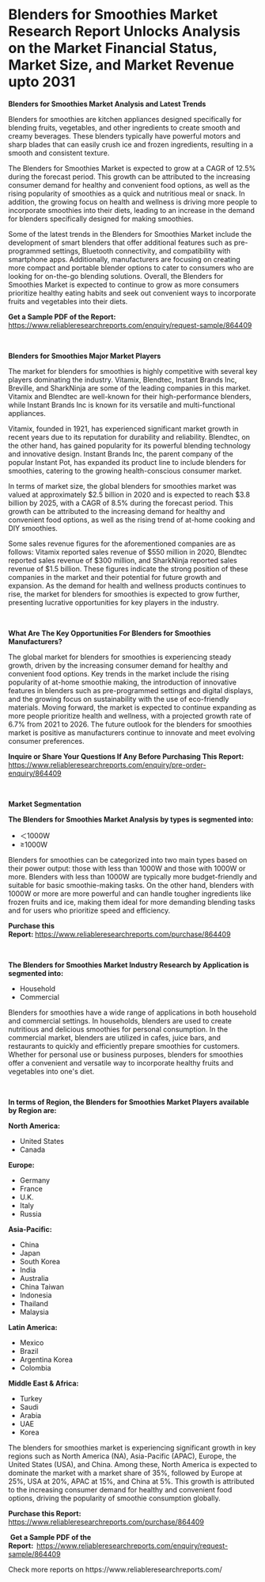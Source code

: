 <p><h1>Blenders for Smoothies Market Research Report Unlocks Analysis on the Market Financial Status, Market Size, and Market Revenue upto 2031</h1></p><p><strong>Blenders for Smoothies Market Analysis and Latest Trends</strong></p>
<p><p>Blenders for smoothies are kitchen appliances designed specifically for blending fruits, vegetables, and other ingredients to create smooth and creamy beverages. These blenders typically have powerful motors and sharp blades that can easily crush ice and frozen ingredients, resulting in a smooth and consistent texture.</p><p>The Blenders for Smoothies Market is expected to grow at a CAGR of 12.5% during the forecast period. This growth can be attributed to the increasing consumer demand for healthy and convenient food options, as well as the rising popularity of smoothies as a quick and nutritious meal or snack. In addition, the growing focus on health and wellness is driving more people to incorporate smoothies into their diets, leading to an increase in the demand for blenders specifically designed for making smoothies.</p><p>Some of the latest trends in the Blenders for Smoothies Market include the development of smart blenders that offer additional features such as pre-programmed settings, Bluetooth connectivity, and compatibility with smartphone apps. Additionally, manufacturers are focusing on creating more compact and portable blender options to cater to consumers who are looking for on-the-go blending solutions. Overall, the Blenders for Smoothies Market is expected to continue to grow as more consumers prioritize healthy eating habits and seek out convenient ways to incorporate fruits and vegetables into their diets.</p></p>
<p><strong>Get a Sample PDF of the Report:&nbsp;</strong> <a href="https://www.reliableresearchreports.com/enquiry/request-sample/864409">https://www.reliableresearchreports.com/enquiry/request-sample/864409</a></p>
<p>&nbsp;</p>
<p><strong>Blenders for Smoothies Major Market Players</strong></p>
<p><p>The market for blenders for smoothies is highly competitive with several key players dominating the industry. Vitamix, Blendtec, Instant Brands Inc, Breville, and SharkNinja are some of the leading companies in this market. Vitamix and Blendtec are well-known for their high-performance blenders, while Instant Brands Inc is known for its versatile and multi-functional appliances.</p><p>Vitamix, founded in 1921, has experienced significant market growth in recent years due to its reputation for durability and reliability. Blendtec, on the other hand, has gained popularity for its powerful blending technology and innovative design. Instant Brands Inc, the parent company of the popular Instant Pot, has expanded its product line to include blenders for smoothies, catering to the growing health-conscious consumer market.</p><p>In terms of market size, the global blenders for smoothies market was valued at approximately $2.5 billion in 2020 and is expected to reach $3.8 billion by 2025, with a CAGR of 8.5% during the forecast period. This growth can be attributed to the increasing demand for healthy and convenient food options, as well as the rising trend of at-home cooking and DIY smoothies.</p><p>Some sales revenue figures for the aforementioned companies are as follows: Vitamix reported sales revenue of $550 million in 2020, Blendtec reported sales revenue of $300 million, and SharkNinja reported sales revenue of $1.5 billion. These figures indicate the strong position of these companies in the market and their potential for future growth and expansion. As the demand for health and wellness products continues to rise, the market for blenders for smoothies is expected to grow further, presenting lucrative opportunities for key players in the industry.</p></p>
<p>&nbsp;</p>
<p><strong>What Are The Key Opportunities For Blenders for Smoothies Manufacturers?</strong></p>
<p><p>The global market for blenders for smoothies is experiencing steady growth, driven by the increasing consumer demand for healthy and convenient food options. Key trends in the market include the rising popularity of at-home smoothie making, the introduction of innovative features in blenders such as pre-programmed settings and digital displays, and the growing focus on sustainability with the use of eco-friendly materials. Moving forward, the market is expected to continue expanding as more people prioritize health and wellness, with a projected growth rate of 6.7% from 2021 to 2026. The future outlook for the blenders for smoothies market is positive as manufacturers continue to innovate and meet evolving consumer preferences.</p></p>
<p><strong>Inquire or Share Your Questions If Any Before Purchasing This Report:</strong> <a href="https://www.reliableresearchreports.com/enquiry/pre-order-enquiry/864409">https://www.reliableresearchreports.com/enquiry/pre-order-enquiry/864409</a></p>
<p>&nbsp;</p>
<p><strong>Market Segmentation</strong></p>
<p><strong>The Blenders for Smoothies Market Analysis by types is segmented into:</strong></p>
<p><ul><li>＜1000W</li><li>≥1000W</li></ul></p>
<p><p>Blenders for smoothies can be categorized into two main types based on their power output: those with less than 1000W and those with 1000W or more. Blenders with less than 1000W are typically more budget-friendly and suitable for basic smoothie-making tasks. On the other hand, blenders with 1000W or more are more powerful and can handle tougher ingredients like frozen fruits and ice, making them ideal for more demanding blending tasks and for users who prioritize speed and efficiency.</p></p>
<p><strong>Purchase this Report:&nbsp;</strong><a href="https://www.reliableresearchreports.com/purchase/864409">https://www.reliableresearchreports.com/purchase/864409</a></p>
<p>&nbsp;</p>
<p><strong>The Blenders for Smoothies Market Industry Research by Application is segmented into:</strong></p>
<p><ul><li>Household</li><li>Commercial</li></ul></p>
<p><p>Blenders for smoothies have a wide range of applications in both household and commercial settings. In households, blenders are used to create nutritious and delicious smoothies for personal consumption. In the commercial market, blenders are utilized in cafes, juice bars, and restaurants to quickly and efficiently prepare smoothies for customers. Whether for personal use or business purposes, blenders for smoothies offer a convenient and versatile way to incorporate healthy fruits and vegetables into one's diet.</p></p>
<p>&nbsp;</p>
<p><strong>In terms of Region, the Blenders for Smoothies Market Players available by Region are:</strong></p>
<p>
    <p> <strong> North America: </strong>
        <ul>
            <li>United States</li>
            <li>Canada</li>
        </ul>
        </p> 
    <p> <strong> Europe: </strong>
        <ul>
            <li>Germany</li>
            <li>France</li>
            <li>U.K.</li>
            <li>Italy</li>
            <li>Russia</li>
        </ul>
        </p> 
    <p> <strong> Asia-Pacific: </strong>
        <ul>
            <li>China</li>
            <li>Japan</li>
            <li>South Korea</li>
            <li>India</li>
            <li>Australia</li>
            <li>China Taiwan</li>
            <li>Indonesia</li>
            <li>Thailand</li>
            <li>Malaysia</li>
        </ul>
        </p> 
    <p> <strong> Latin America: </strong>
        <ul>
            <li>Mexico</li>
            <li>Brazil</li>
            <li>Argentina Korea</li>
            <li>Colombia</li>
        </ul>
        </p> 
    <p> <strong> Middle East & Africa: </strong>
        <ul>
            <li>Turkey</li>
            <li>Saudi</li>
            <li>Arabia</li>
            <li>UAE</li>
            <li>Korea</li>
        </ul>
    </p>
    </p>
<p><p>The blenders for smoothies market is experiencing significant growth in key regions such as North America (NA), Asia-Pacific (APAC), Europe, the United States (USA), and China. Among these, North America is expected to dominate the market with a market share of 35%, followed by Europe at 25%, USA at 20%, APAC at 15%, and China at 5%. This growth is attributed to the increasing consumer demand for healthy and convenient food options, driving the popularity of smoothie consumption globally.</p></p>
<p><strong>Purchase this Report: </strong><a href="https://www.reliableresearchreports.com/purchase/864409">https://www.reliableresearchreports.com/purchase/864409</a></p>
<p>&nbsp;<strong>Get a Sample PDF of the Report:&nbsp;&nbsp;</strong><a href="https://www.reliableresearchreports.com/enquiry/request-sample/864409">https://www.reliableresearchreports.com/enquiry/request-sample/864409</a></p>
<p><strong></strong></p>
<p>Check more reports on https://www.reliableresearchreports.com/</p>